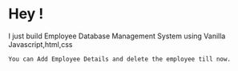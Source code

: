 # Hey !

I just build Employee Database Management System using Vanilla Javascript,html,css

`You can Add Employee Details and delete the employee till now.`